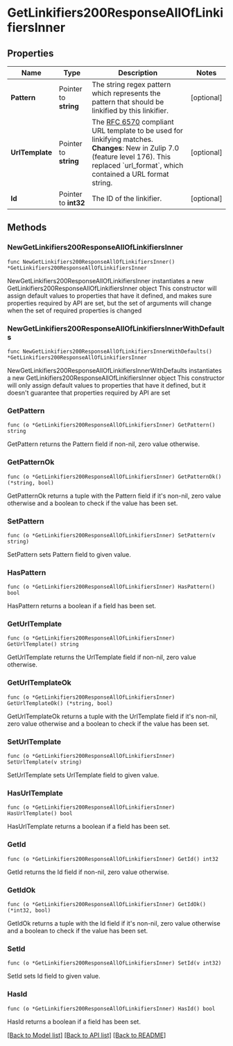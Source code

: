 # GetLinkifiers200ResponseAllOfLinkifiersInner

## Properties

Name | Type | Description | Notes
------------ | ------------- | ------------- | -------------
**Pattern** | Pointer to **string** | The string regex pattern which represents the pattern that should be linkified by this linkifier.  | [optional] 
**UrlTemplate** | Pointer to **string** | The [RFC 6570](https://www.rfc-editor.org/rfc/rfc6570.html) compliant URL template to be used for linkifying matches.  **Changes**: New in Zulip 7.0 (feature level 176). This replaced &#x60;url_format&#x60;, which contained a URL format string.  | [optional] 
**Id** | Pointer to **int32** | The ID of the linkifier.  | [optional] 

## Methods

### NewGetLinkifiers200ResponseAllOfLinkifiersInner

`func NewGetLinkifiers200ResponseAllOfLinkifiersInner() *GetLinkifiers200ResponseAllOfLinkifiersInner`

NewGetLinkifiers200ResponseAllOfLinkifiersInner instantiates a new GetLinkifiers200ResponseAllOfLinkifiersInner object
This constructor will assign default values to properties that have it defined,
and makes sure properties required by API are set, but the set of arguments
will change when the set of required properties is changed

### NewGetLinkifiers200ResponseAllOfLinkifiersInnerWithDefaults

`func NewGetLinkifiers200ResponseAllOfLinkifiersInnerWithDefaults() *GetLinkifiers200ResponseAllOfLinkifiersInner`

NewGetLinkifiers200ResponseAllOfLinkifiersInnerWithDefaults instantiates a new GetLinkifiers200ResponseAllOfLinkifiersInner object
This constructor will only assign default values to properties that have it defined,
but it doesn't guarantee that properties required by API are set

### GetPattern

`func (o *GetLinkifiers200ResponseAllOfLinkifiersInner) GetPattern() string`

GetPattern returns the Pattern field if non-nil, zero value otherwise.

### GetPatternOk

`func (o *GetLinkifiers200ResponseAllOfLinkifiersInner) GetPatternOk() (*string, bool)`

GetPatternOk returns a tuple with the Pattern field if it's non-nil, zero value otherwise
and a boolean to check if the value has been set.

### SetPattern

`func (o *GetLinkifiers200ResponseAllOfLinkifiersInner) SetPattern(v string)`

SetPattern sets Pattern field to given value.

### HasPattern

`func (o *GetLinkifiers200ResponseAllOfLinkifiersInner) HasPattern() bool`

HasPattern returns a boolean if a field has been set.

### GetUrlTemplate

`func (o *GetLinkifiers200ResponseAllOfLinkifiersInner) GetUrlTemplate() string`

GetUrlTemplate returns the UrlTemplate field if non-nil, zero value otherwise.

### GetUrlTemplateOk

`func (o *GetLinkifiers200ResponseAllOfLinkifiersInner) GetUrlTemplateOk() (*string, bool)`

GetUrlTemplateOk returns a tuple with the UrlTemplate field if it's non-nil, zero value otherwise
and a boolean to check if the value has been set.

### SetUrlTemplate

`func (o *GetLinkifiers200ResponseAllOfLinkifiersInner) SetUrlTemplate(v string)`

SetUrlTemplate sets UrlTemplate field to given value.

### HasUrlTemplate

`func (o *GetLinkifiers200ResponseAllOfLinkifiersInner) HasUrlTemplate() bool`

HasUrlTemplate returns a boolean if a field has been set.

### GetId

`func (o *GetLinkifiers200ResponseAllOfLinkifiersInner) GetId() int32`

GetId returns the Id field if non-nil, zero value otherwise.

### GetIdOk

`func (o *GetLinkifiers200ResponseAllOfLinkifiersInner) GetIdOk() (*int32, bool)`

GetIdOk returns a tuple with the Id field if it's non-nil, zero value otherwise
and a boolean to check if the value has been set.

### SetId

`func (o *GetLinkifiers200ResponseAllOfLinkifiersInner) SetId(v int32)`

SetId sets Id field to given value.

### HasId

`func (o *GetLinkifiers200ResponseAllOfLinkifiersInner) HasId() bool`

HasId returns a boolean if a field has been set.


[[Back to Model list]](../README.md#documentation-for-models) [[Back to API list]](../README.md#documentation-for-api-endpoints) [[Back to README]](../README.md)



